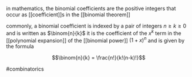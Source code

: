 in mathematics, the binomial coefficients are the positive integers that occur as [[coefficient]]s in the [[binomial theorem]]

commonly, a binomial coefficient is indexed by a pair of integers $n \geq k \geq 0$ and is written  as $\binom{n}{k}$ it is the coefficient of the $x^k$ term in the [[polynomial expansion]] of the [[binomial power]] $(1+x)^n$ and is given by the formula

$$\binom{n}{k} = \frac{n!}{k!(n-k)!}$$

#combinatorics 